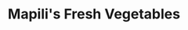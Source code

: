 ---
title: "Mapili's Fresh Vegetables"
url: /manila/mapilis-fresh-vegetables/
shop: Gemüse & Obst
---